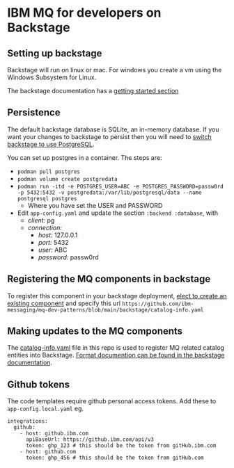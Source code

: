 # IBM MQ for developers on Backstage 

## Setting up backstage
Backstage will run on linux or mac. For windows you create a vm using the Windows Subsystem for Linux. 

The backstage documentation has a [getting started section](https://backstage.io/docs/getting-started/)

## Persistence
The default backstage database is SQLite, an in-memory database. If you want your changes to backstage to persist then you will need to [switch backstage to use PostgreSQL](https://backstage.io/docs/tutorials/switching-sqlite-postgres/).

You can set up postgres in a container. The steps are:
- `podman pull postgres`
- `podman volume create postgredata`
- `podman run -itd -e POSTGRES_USER=ABC -e POSTGRES_PASSWORD=passw0rd -p 5432:5432 -v postgredata:/var/lib/postgresql/data --name postgresql postgres`
    - Where you have set the USER and PASSWORD
- Edit `app-config.yaml` and update the section `:backend :database`, with
    - *client:* pg
    - *connection:*
        - *host:* 127.0.0.1
        - *port:* 5432
        - *user:* ABC
        - *password:* passw0rd


## Registering the MQ components in backstage
To register this component in your backstage deployment, [elect to create an existing component](https://backstage.io/docs/getting-started/register-a-component) and
specify this url `https://github.com/ibm-messaging/mq-dev-patterns/blob/main/backstage/catalog-info.yaml` 

## Making updates to the MQ components
The [catalog-info.yaml](catalog-info.yaml) file in this repo is used to register MQ related catalog entities into Backstage. [Format documention can be found in the backstage documentation](https://backstage.io/docs/features/software-catalog/descriptor-format).

## Github tokens
The code templates require github personal access tokens. Add these to `app-config.local.yaml` eg.

````
integrations:
  github:
    - host: github.ibm.com
      apiBaseUrl: https://github.ibm.com/api/v3
      token: ghp_123 # this should be the token from gitHub.ibm.com
    - host: github.com
      token: ghp_456 # this should be the token from gitHub.com
````
